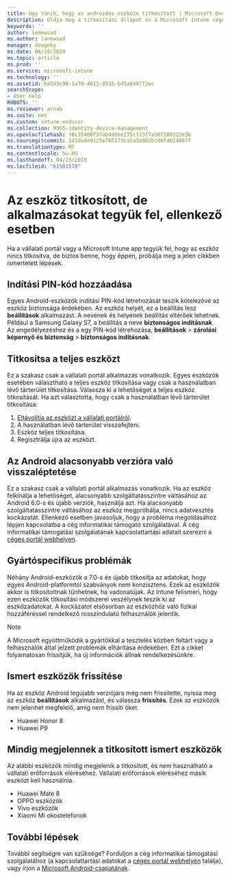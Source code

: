```yaml
---
title: Úgy tűnik, hogy az androidos eszköze titkosított | Microsoft Docs
description: Oldja meg a titkosítási állapot és a Microsoft Intune céges portál alkalmazásban
keywords: ''
author: lenewsad
ms.author: lanewsad
manager: dougeby
ms.date: 04/19/2019
ms.topic: article
ms.prod: ''
ms.service: microsoft-intune
ms.technology: ''
ms.assetid: ba593c08-1a78-4013-8525-b45a948772ec
searchScope:
- User help
ROBOTS: ''
ms.reviewer: arnab
ms.suite: ems
ms.custom: intune-enduser
ms.collection: M365-identity-device-management
ms.openlocfilehash: f8c35400f37ab4ddee275cf23f7a50f280322e3b
ms.sourcegitcommit: 143dade9125e7b5173ca2a3a902bcd6f4b14067f
ms.translationtype: MT
ms.contentlocale: hu-HU
ms.lasthandoff: 04/23/2019
ms.locfileid: "61501578"
---
```

# <a name="device-encrypted-but-apps-say-otherwise"></a>Az eszköz titkosított, de alkalmazásokat tegyük fel, ellenkező esetben

Ha a vállalati portál vagy a Microsoft Intune app tegyük fel, hogy az eszköz nincs titkosítva, de biztos benne, hogy éppen, próbálja meg a jelen cikkben ismertetett lépések.  

## <a name="add-a-startup-pin"></a>Indítási PIN-kód hozzáadása

Egyes Android-eszközök indítási PIN-kód létrehozását teszik kötelezővé az eszköz biztonsága érdekében. Az eszköz helyét, ez a beállítás lesz **beállítások** alkalmazást. A nevének és helyének beállítás eltérőek lehetnek. Például a Samsung Galaxy S7, a beállítás a neve **biztonságos indításnak**. Az engedélyezéshez és a egy PIN-kód létrehozása, **beállítások** > **zárolási képernyő és biztonság** > **biztonságos indításnak**.  

## <a name="encrypt-the-entire-device"></a>Titkosítsa a teljes eszközt

Ez a szakasz csak a vállalati portál alkalmazás vonatkozik. Egyes eszközök esetében választható a teljes eszköz titkosítása vagy csak a használatban lévő tárterület titkosítása. Válassza ki a lehetőséget a teljes eszköz titkosítását. Ha azt választotta, hogy csak a használatban lévő tárterület titkosítása:

1. [Eltávolítja az eszközt a vállalati portálról](unenroll-your-device-from-intune-android.md).
2. A használatban lévő tárterület visszafejteni.  
3. Eszköz teljes titkosítása.  
4. Regisztrálja újra az eszközt.  

## <a name="downgrade-your-version-of-android"></a>Az Android alacsonyabb verzióra való visszaléptetése

Ez a szakasz csak a vállalati portál alkalmazás vonatkozik. Ha az eszköz felkínálja a lehetőséget, alacsonyabb szolgáltatásszintre váltásához az Android 6.0-s és újabb verziók, használja azt. Ha alacsonyabb szolgáltatásszintre váltásához az eszköz megpróbálja, nincs adatvesztés kockázatát. Ellenkező esetben javasoljuk, hogy a probléma megoldásához lépjen kapcsolatba a cég informatikai támogató szolgálatával. A cég informatikai támogatási szolgálatának kapcsolattartási adatait szerezni a [céges portál webhelyen](https://go.microsoft.com/fwlink/?linkid=2010980).  

## <a name="specific-manufacturer-issues"></a>Gyártóspecifikus problémák

Néhány Android-eszközök a 7.0-s és újabb titkosítja az adatokat, hogy egyes Android-platformtól szabványok nem konzisztens. Ezek az eszközök akkor is titkosítottnak tűnhetnek, ha vadonatújak. Az Intune felismeri, hogy ezen eszközök titkosítási módszerei veszélynek teszik ki az eszközadatokat. A kockázatot elsősorban az eszközhöz való fizikai hozzáféréssel rendelkező rosszindulatú felhasználók jelentik.

> [!Note]
> A Microsoft együttműködik a gyártókkal a tesztelés közben feltárt vagy a felhasználók által jelzett problémák elhárítása érdekében. Ezt a cikket folyamatosan frissítjük, ha új információk állnak rendelkezésünkre. 

## <a name="update-known-devices"></a>Ismert eszközök frissítése   

Ha az eszköz Android legújabb verziójára még nem frissítette, nyissa meg az eszköz **beállítások** alkalmazást, és válassza **frissítés**. Ezek az eszközök nem jelenhet megfelelő, amíg nem frissíti őket.  

- Huawei Honor 8
- Huawei P9

## <a name="known-devices-that-always-appear-encrypted"></a>Mindig megjelennek a titkosított ismert eszközök  
Az alábbi eszközök mindig megjelenik a titkosított, és nem használható a vállalati erőforrások eléréséhez. Vállalati erőforrások eléréséhez másik eszközt kell használnia.  

- Huawei Mate 8
- OPPO eszközök
- Vivo eszközök
- Xiaomi Mi okostelefonok  

## <a name="next-steps"></a>További lépések   
További segítségre van szüksége? Forduljon a cég informatikai támogatási szolgálatához (a kapcsolattartási adatokat a [céges portál webhelyén](https://go.microsoft.com/fwlink/?linkid=2010980) találja), vagy írjon a <a href="mailto:wintunedroidfbk@microsoft.com?subject=I'm having trouble with enrolling my Android device&body=Describe the issue you're experiencing here.">Microsoft Android-csapatának</a>.  
